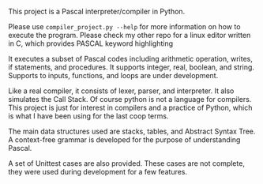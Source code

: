 This project is a Pascal interpreter/compiler in Python. 

Please use `compiler_project.py --help` for more information on how to execute the program. 
Please check my other repo for a linux editor written in C, which provides PASCAL keyword highlighting 

It executes a subset of Pascal codes including arithmetic operation, writes, if statements, and procedures. It supports integer, real, boolean, and string.
Supports to inputs, functions, and loops are under development.

Like a real compiler, it consists of lexer, parser, and interpreter. It also simulates the Call Stack.
Of course python is not a language for compilers. This project is just for interest in compilers and a practice of Python, which is what I have been using for the last coop terms.

The main data structures used are stacks, tables, and Abstract Syntax Tree. A context-free grammar is developed for the purpose of understanding Pascal.

A set of Unittest cases are also provided. These cases are not complete, they were used during development for a few features.

